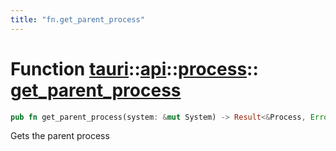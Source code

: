 ```yaml
---
title: "fn.get_parent_process"
---
```


# Function [tauri](/docs/api/rust/tauri/../../index.html)::​[api](/docs/api/rust/tauri/../index.html)::​[process](/docs/api/rust/tauri/index.html)::​[get_parent_process](/docs/api/rust/tauri/)

```rs
pub fn get_parent_process(system: &mut System) -> Result<&Process, Error>
```

Gets the parent process
